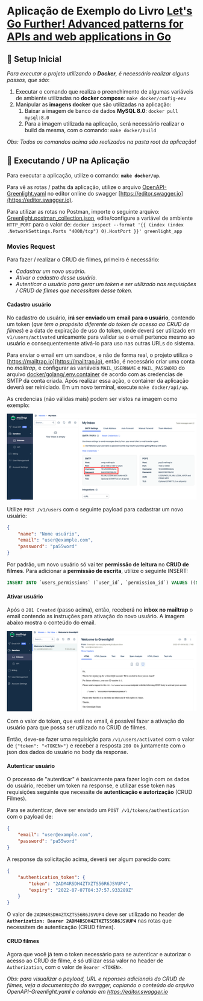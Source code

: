 # Aplicação de Exemplo do Livro [Let's Go Further! Advanced patterns for APIs and web applications in Go](https://lets-go-further.alexedwards.net/)

## 🔧  Setup Inicial

*Para executar o projeto utilizando o **Docker**, é necessário realizar alguns passos, que são*:

1. Executar o comando que realiza o preenchimento de algumas variáveis de ambiente utilizadas no **docker compose**: `make docker/config-env`
2. Manipular as **imagens docker** que são utilizadas na aplicação:
   1. Baixar a imagem de banco de dados **MySQL 8.0**: `docker pull mysql:8.0`
   2. Para a imagem utilizada na aplicação, será necessário realizar o build da mesma, com o comando: `make docker/build`

*Obs: Todos os comandos acima são realizados na pasta root da aplicação!*

## 🚀  Executando / UP na Aplicação

Para executar a aplicação, utilize o comando: **`make docker/up`**.

Para vê as rotas / paths da aplicação, utilize o arquivo [OpenAPI-Greenlight.yaml](OpenAPI-Greenlight.yaml) no editor online do swagger [https://editor.swagger.io](https://editor.swagger.io).

Para utilizar as rotas no Postman, importe o seguinte arquivo: [Greenlight.postman_collection.json](Greenlight.postman_collection.json), edite/configure a variável de ambiente `HTTP_PORT` para o valor de: `docker inspect --format '{{ (index (index .NetworkSettings.Ports "4000/tcp") 0).HostPort }}' greenlight_app`

### Movies Request

Para fazer / realizar o CRUD de filmes, primeiro é necessário:

- *Cadastrar um novo usuário.*
- *Ativar o cadastro desse usuário.*
- *Autenticar o usuário para gerar um token e ser utilizado nas requisições / CRUD de filmes que necessitam desse token.*

#### Cadastro usuário

No cadastro do usuário, **irá ser enviado um email para o usuário**, contendo um token (*que tem o propósito diferente do token de acesso ao CRUD de filmes*) e a data de expiração de uso do token, onde deverá ser utilizado em `v1/users/activated` unicamente para validar se o email pertence mesmo ao usuário e consequentemente ativá-lo para uso nas outras URLs do sistema.

Para enviar o email em um sandbox, e não de forma real, o projeto utiliza o [https://mailtrap.io](https://mailtrap.io), então, é necessário criar uma conta no *mailtrap*, e configurar as variáveis `MAIL_USERNAME` e `MAIL_PASSWORD` do arquivo [docker/golang/.env.container](docker/golang/.env.container) de acordo com as credencias de SMTP da conta criada. Após realizar essa ação, o container da aplicação deverá ser reiniciado. Em um novo terminal, execute `make docker/api/up`.

As credencias (não válidas mais) podem ser vistos na imagem como exemplo:

![Credenciais SMTP Mailtrap](images/credenciais-smtp-mailtrap.png)

Utilize `POST /v1/users` com o seguinte payload para cadastrar um novo usuário:

```json
{
    "name": "Nome usuário",
    "email": "user@example.com",
    "password": "pa55word"
}
```

Por padrão, um novo usuário só vai ter **permissão de leitura** no **CRUD de filmes**. Para adicionar a **permissão de escrita**, utilize o seguinte INSERT:

```sql
INSERT INTO `users_permissions` (`user_id`, `permission_id`) VALUES ((SELECT id FROM users WHERE email = 'user@example.com'), 2);;
```

#### Ativar usuário

Após o `201 Created` (passo acima), então, receberá no **inbox no mailtrap** o email contendo as instruções para ativação do novo usuário. A imagem abaixo mostra o conteúdo do email.

![Email de cadastro do usuário](images/email-cadastro-usuario.png)

Com o valor do token, que está no email, é possível fazer a ativação do usuário para que possa ser utilizado no CRUD de filmes.

Então, deve-se fazer uma requisição para `/v1/users/activated` com o valor de `{"token": "<TOKEN>"}` e receber a resposta `200 Ok` juntamente com o json dos dados do usuário no body da response.

#### Autenticar usuário

O processo de "autenticar" é basicamente para fazer login com os dados do usuário, receber um token na response, e utilizar esse token nas requisições seguinte que necessite de **autenticação e autorização** (CRUD Filmes).

Para se autenticar, deve ser enviado um `POST /v1/tokens/authentication` com o payload de:

```json
{
    "email": "user@example.com",
    "password": "pa55word"
}
```

A response da solicitação acima, deverá ser algum parecido com:

```json
{
    "authentication_token": {
        "token": "2ADM4RSDH4ZTXZTS56R6JSVUP4",
        "expiry": "2022-07-07T04:37:57.933289Z"
    }
}
```

O valor de `2ADM4RSDH4ZTXZTS56R6JSVUP4` deve ser utilizado no header de **`Authorization: Bearer 2ADM4RSDH4ZTXZTS56R6JSVUP4`** nas rotas que necessitem de autenticação (CRUD filmes).

#### CRUD filmes

Agora que você já tem o token necessário para se autenticar e autorizar o acesso ao CRUD de filme, é só utilizar essa valor no header de `Authorization`, com o valor de `Bearer <TOKEN>`.

*Obs: para visualizar o payload, URL e reponses adicionais do CRUD de filmes, veja a documentação do swagger, copiando o conteúdo do arquivo OpenAPI-Greenlight.yaml e colando em https://editor.swagger.io*
